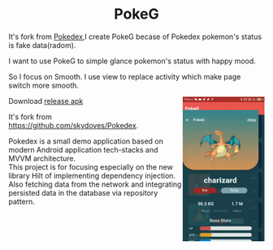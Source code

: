 <h1 align="center">PokeG</h1>

It's fork from [Pokedex](https://github.com/skydoves/Pokedex),I create PokeG becase of Pokedex pokemon's status is fake data(radom).

I want to use PokeG to simple glance pokemon's status with happy mood.

So I focus on Smooth. I use view to replace activity which make page switch more smooth.

<img src="/previews/preview.gif" align="right" width="32%"/>

Download [release apk](https://github.com/heinika/PokeG/releases/download/v0.9.1-beta/app-release.apk)

It's fork from https://github.com/skydoves/Pokedex.

Pokedex is a small demo application based on modern Android application tech-stacks and MVVM architecture.<br>This project is for focusing especially on the new library Hilt of implementing dependency injection.<br>
Also fetching data from the network and integrating persisted data in the database via repository pattern.
